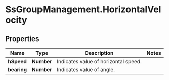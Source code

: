 # SsGroupManagement.HorizontalVelocity

## Properties

Name | Type | Description | Notes
------------ | ------------- | ------------- | -------------
**hSpeed** | **Number** | Indicates value of horizontal speed. | 
**bearing** | **Number** | Indicates value of angle. | 


